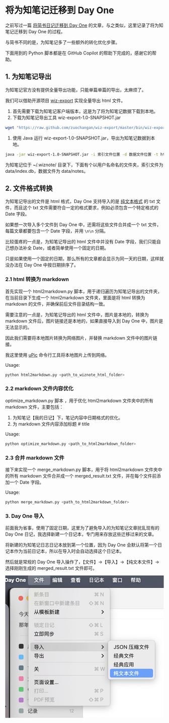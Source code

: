 # 将为知笔记迁移到 Day One

之前写过一篇 [将简书日记迁移到 Day One](https://github.com/tisfeng/jianshu2dayone) 的文章，与之类似，这里记录了将为知笔记迁移到 Day One 的过程。

与简书不同的是，为知笔记多了一些额外的转化优化步骤。

下面用到的 Python 脚本都是在 GitHub Copilot 的帮助下完成的，感谢它的帮助。


## 1. 为知笔记导出

为知笔记官方没有提供全量导出功能，只能单篇单篇的导出，太麻烦了。

我们可以借助开源项目 [wiz-export](https://github.com/dumbdonkey/wiz-export) 实现全量导出 html 文件。

1. 首先需要下载为知笔记客户端版本，这是为了将为知笔记数据下载到本地。
2. 下载为知笔记导出工具 wiz-export-1.0-SNAPSHOT.jar
```bash
wget "https://raw.github.com/zuochangan/wiz-export/master/bin/wiz-export-1.0-SNAPSHOT.jar"
```
1. 使用 Java 运行 wiz-export-1.0-SNAPSHOT.jar，导出为知笔记数据到本地。
```bash
java -jar wiz-export-1.0-SNAPSHOT.jar -i 索引文件位置 -d 数据文件位置 -t html存储目录  
```

为知笔记位于 ~/.wiznote/ 目录下，下面有个以用户名命名的文件夹，索引文件为 data/index.db，数据文件为 data/notes。


## 2. 文件格式转换

为知笔记导出的文件是 html 格式，Day One 支持导入的是 [纯文本格式](https://dayoneapp.com/blog/help_guides/importing-data-from-plain-text/) 的 txt 文件，而且这个 txt 文件需要符合一定的格式要求，例如必须包含一个特定格式的 Date 字段。

如果想一次导入多个文件到 Day One 中，还需将这些文件合并成一个 txt 文件，每篇文章都要包含一个 Date 字段，并用 `\n\n` 分隔。

比较蛋疼的一点是，为知笔记导出的 html 文件中并没有 Date 字段，我们只能自己想办法补全 Date，或者简单使用一个固定的日期。

只是如果使用一个固定的日期，那么所有的文章都会显示为同一天的日期，这样就没办法在 Day One 中按日期排序了。

### 2.1 html 转换为 markdown

首先实现一个 html2markdown.py 脚本，用于递归遍历为知笔记导出的文件夹，在当前目录下生成一个 html2markdown 文件夹，里面是将 html 转换为 markdown 的文件，并确保前后文件目录结构一致。

需要注意的一点是，为知笔记导出的 html 文件中，图片是本地的，转换为 markdown 文件后，图片链接还是本地的，如果直接导入到 Day One 中，图片是无法显示的。

因此我们需要将本地图片转换为网络图片，并替换 markdown 文件中的图片链接。

我这里使用 [uPic](https://github.com/gee1k/uPic) 命令行工具将本地图片上传到网络。

Usage: 

```bash
python html2markdown.py <path_to_wiznote_html_folder>
```

### 2.2 markdown 文件内容优化

optimize_markdown.py 脚本 ，用于优化 html2markdown 文件夹中的所有 markdown 文件，主要包括：
1. 为知笔记【我的日记】下，笔记内容中日期格式的优化。
2. 为 markdown 文件内容添加标题 # title

Usage:
```bash
python optimize_markdown.py <path_to_html2markdown_folder>
```

### 2.3 合并 markdown 文件

接下来实现一个 merge_markdown.py 脚本，用于将 html2markdown 文件夹中的所有 markdown 文件合并成一个 merged_result.txt 文件，并在每个文件前添加一个 Date 字段。

Usage:
```bash
python merge_markdown.py <path_to_html2markdown_folder>
```


### 3. Day One 导入

前面我为省事，使用了固定日期，这里为了避免导入的为知笔记文章扰乱现有的 Day One 日记，我选择新建一个日记本，专门用来存放这些迁移过来的文章。

将新建的为知笔记日志日记本放到第一个位置，因为 Day One 会默认将第一个日记本作为当前日记本，所以在导入时会自动选择这个日记本。

然后就是常规的 Day One 导入操作了，【文件】->【导入】->【纯文本文件】-> 选择刚刚生成的 merged_result.txt 文件即可。

![](https://raw.githubusercontent.com/tisfeng/ImageBed/main/uPic/ITc0IY.png)